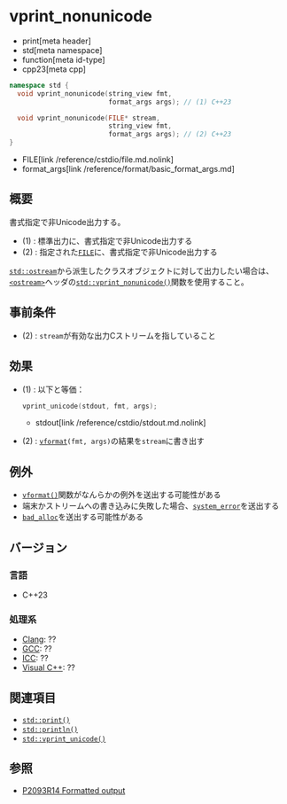 # vprint_nonunicode
* print[meta header]
* std[meta namespace]
* function[meta id-type]
* cpp23[meta cpp]

```cpp
namespace std {
  void vprint_nonunicode(string_view fmt,
                         format_args args); // (1) C++23

  void vprint_nonunicode(FILE* stream,
                         string_view fmt,
                         format_args args); // (2) C++23
}
```
* FILE[link /reference/cstdio/file.md.nolink]
* format_args[link /reference/format/basic_format_args.md]

## 概要
書式指定で非Unicode出力する。

- (1) : 標準出力に、書式指定で非Unicode出力する
- (2) : 指定された[`FILE`](/reference/cstdio/file.md.nolink)に、書式指定で非Unicode出力する

[`std::ostream`](/reference/ostream/basic_ostream.md)から派生したクラスオブジェクトに対して出力したい場合は、[`<ostream>`](/reference/ostream.md)ヘッダの[`std::vprint_nonunicode()`](/reference/ostream/vprint_nonunicode.md)関数を使用すること。


## 事前条件
- (2) : `stream`が有効な出力Cストリームを指していること


## 効果
- (1) : 以下と等価：
    ```cpp
    vprint_unicode(stdout, fmt, args);
    ```
    * stdout[link /reference/cstdio/stdout.md.nolink]

- (2) : [`vformat`](/reference/format/vformat.md)`(fmt, args)`の結果を`stream`に書き出す


## 例外
- [`vformat()`](/reference/format/vformat.md)関数がなんらかの例外を送出する可能性がある
- 端末かストリームへの書き込みに失敗した場合、[`system_error`](/reference/system_error/system_error.md)を送出する
- [`bad_alloc`](/reference/new/bad_alloc.md)を送出する可能性がある


## バージョン
### 言語
- C++23

### 処理系
- [Clang](/implementation.md#clang): ??
- [GCC](/implementation.md#gcc): ??
- [ICC](/implementation.md#icc): ??
- [Visual C++](/implementation.md#visual_cpp): ??


## 関連項目
- [`std::print()`](print.md)
- [`std::println()`](println.md)
- [`std::vprint_unicode()`](vprint_nonunicode.md)


## 参照
- [P2093R14 Formatted output](https://www.open-std.org/jtc1/sc22/wg21/docs/papers/2022/p2093r14.html)

